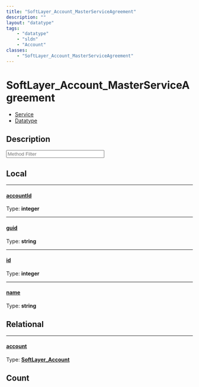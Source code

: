 ```yaml
---
title: "SoftLayer_Account_MasterServiceAgreement"
description: ""
layout: "datatype"
tags:
    - "datatype"
    - "sldn"
    - "Account"
classes:
    - "SoftLayer_Account_MasterServiceAgreement"
---
```


# SoftLayer_Account_MasterServiceAgreement
<div id='service-datatype'>
    <ul id='sldn-reference-tabs'>
    <li id='service'> <a href='/reference/services/SoftLayer_Account_MasterServiceAgreement' >Service</a></li>    <li id='datatype'> <a href='/reference/datatypes/SoftLayer_Account_MasterServiceAgreement' >Datatype</a></li>
    </ul>
</div>

## Description 






<!-- Service Filer BEGIN -->
<div class="view-filters">
        <div class="clearfix">
            <div class="search-input-box">
                <input placeholder="Method Filter" onkeyup="titleSearch(inputId='prop-input', divId='properties', elementClass='prop-row')" 
                    type="text" id="prop-input" value="" size="30" maxlength="128" class="form-text">
            </div>
        </div>
</div>
<!-- Service Filer END -->

<div id="properties" class="content">
<div id="localProperties" class="prop-content" >

## Local
-----
[accountId]: #accountid
#### [accountId]
  
<span class="type-label">Type: </span>**integer**

-----
[guid]: #guid
#### [guid]
  
<span class="type-label">Type: </span>**string**

-----
[id]: #id
#### [id]
  
<span class="type-label">Type: </span>**integer**

-----
[name]: #name
#### [name]
  
<span class="type-label">Type: </span>**string**

</div>
<!-- LOCAL PROPERTY END -->

<div id="relationalProperties"  class="prop-content" >

## Relational
-----
[account]: #account
#### [account]
  
<span class="type-label">Type: </span>**<a href='/reference/datatypes/SoftLayer_Account'>SoftLayer_Account </a>**


## Count
</div>


